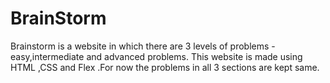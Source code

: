 # BrainStorm

Brainstorm is a website in which there are 3 levels of problems - easy,intermediate and advanced problems.
This website is made using HTML ,CSS and Flex .For now the problems in all 3 sections are kept same.
